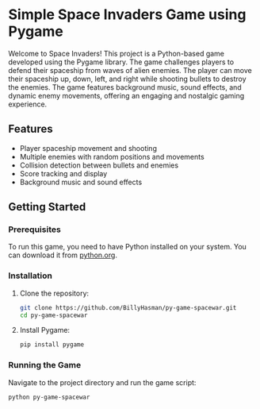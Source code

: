 # Simple Space Invaders Game using Pygame

Welcome to Space Invaders! This project is a Python-based game developed using the Pygame library. The game challenges players to defend their spaceship from waves of alien enemies. The player can move their spaceship up, down, left, and right while shooting bullets to destroy the enemies. The game features background music, sound effects, and dynamic enemy movements, offering an engaging and nostalgic gaming experience.

## Features
- Player spaceship movement and shooting
- Multiple enemies with random positions and movements
- Collision detection between bullets and enemies
- Score tracking and display
- Background music and sound effects

## Getting Started

### Prerequisites
To run this game, you need to have Python installed on your system. You can download it from [python.org](https://www.python.org/).

### Installation

1. Clone the repository:
    ```sh
    git clone https://github.com/BillyHasman/py-game-spacewar.git
    cd py-game-spacewar
    ```

2. Install Pygame:
    ```sh
    pip install pygame
    ```

### Running the Game
Navigate to the project directory and run the game script:
```sh
python py-game-spacewar
